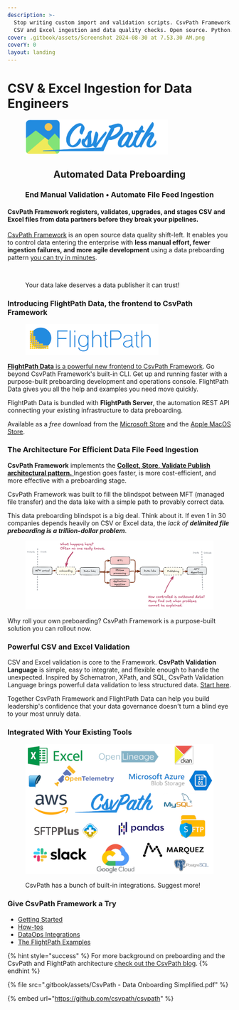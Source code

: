 ```yaml
---
description: >-
  Stop writing custom import and validation scripts. CsvPath Framework automates
  CSV and Excel ingestion and data quality checks. Open source. Python.
cover: .gitbook/assets/Screenshot 2024-08-30 at 7.53.30 AM.png
coverY: 0
layout: landing
---
```


# CSV & Excel Ingestion for Data Engineers

&#x20;    &#x20;

<figure><img src=".gitbook/assets/logo-wordmark-200dpi-428x105.png" alt="Logo for the CsvPath Framework" width="321"><figcaption></figcaption></figure>

<h2 align="center">Automated Data Preboarding</h2>

<h3 align="center">End Manual Validation • Automate File Feed Ingestion</h3>

#### CsvPath Framework registers, validates, upgrades, and stages CSV and Excel files from data partners before they break your pipelines.

[CsvPath Framework](https://github.com/csvpath/csvpath) is an open source data quality shift-left. It enables you to control data entering the enterprise with **less manual effort, fewer ingestion failures, and more agile development** using a data preboarding pattern [you can try in minutes](broken-reference).  &#x20;

<figure><img src=".gitbook/assets/Screenshot 2025-03-09 at 6.45.40 PM.png" alt="" width="375"><figcaption><p>Your data lake deserves a data publisher it can trust!</p></figcaption></figure>

### Introducing FlightPath Data, the frontend to CsvPath Framework

<figure><img src=".gitbook/assets/flightpath-logo-1-sm.png" alt=""><figcaption></figcaption></figure>

[**FlightPath Data** is a powerful new frontend to CsvPath Framework](https://www.flightpathdata.com/). Go beyond CsvPath Framework's built-in CLI. Get up and running faster with a purpose-built preboarding development and operations console. FlightPath Data gives you all the help and examples you need move quickly.&#x20;

FlightPath Data is bundled with **FlightPath Server**, the automation REST API connecting your existing infrastructure to data preboarding.&#x20;

Available as a _free_ download from the [Microsoft Store](https://apps.microsoft.com/detail/9p9pbpkz4jdf?hl=en-US\&gl=US) and the [Apple MacOS Store](https://apps.apple.com/us/app/flightpath-data/id6745823097).

### The Architecture For Efficient Data File Feed Ingestion

**CsvPath Framework** implements the [**Collect, Store, Validate Publish architectural pattern.** ](https://static1.squarespace.com/static/66df9d47982d0d40e1574327/t/6771fe6f63bbf5361725ad05/1735523953587/The+Collect+Store+Validate+Pattern+-+Atesta+Analytics.pdf) Ingestion goes faster, is more cost-efficient, and more effective with a preboarding stage.&#x20;

CsvPath Framework was built to fill the blindspot between MFT (managed file transfer) and the data lake with a simple path to provably correct data.

This data preboarding blindspot is a big deal. Think about it. If even 1 in 30 companies depends heavily on CSV or Excel data, the _lack of **delimited file preboarding is a trillion-dollar problem**_.&#x20;

<figure><img src=".gitbook/assets/data-flow.png" alt="A data flow diagram showing how CSV, Excel and other tabular data come into the organization through a preboarding process that acts as a Trusted Publisher to the data lake and applications."><figcaption></figcaption></figure>

Why roll your own preboarding? CsvPath Framework is a purpose-built solution you can rollout now.

### Powerful CSV and Excel Validation

CSV and Excel validation is core to the Framework. **CsvPath Validation Language** is simple, easy to integrate, and flexible enough to handle the unexpected. Inspired by Schematron, XPath, and SQL, CsvPath Validation Language brings powerful data validation to less structured data. [Start here](topics/validation/schemas-or-rules.md).

Together CsvPath Framework and FlightPath Data can help you build leadership's confidence that your data governance doesn't turn a blind eye to your most unruly data.&#x20;

### Integrated With Your Existing Tools

<figure><img src=".gitbook/assets/integration_logos (8).png" alt="Logos of the many popular DataOps tools that are integrated with CsvPath Framework: aws s3, azure, slack, Excel, opentelemetry, sftp, ckan, pandas, openlineage, and more" width="563"><figcaption><p>CsvPath has a bunch of built-in integrations. Suggest more!</p></figcaption></figure>

### Give CsvPath Framework a Try

* [Getting Started](broken-reference)
* [How-tos](topics/how-tos/)
* [DataOps Integrations](getting-started/integrations/)
* [The FlightPath Examples](getting-started/get-the-flightpath-app/preview-the-flightpath-examples/)

{% hint style="success" %}
For more background on preboarding and the CsvPath and FlightPath architecture [check out the CsvPath blog](https://blog.csvpath.org/).&#x20;
{% endhint %}

{% file src=".gitbook/assets/CsvPath - Data Onboarding Simplified.pdf" %}

{% embed url="https://github.com/csvpath/csvpath" %}
